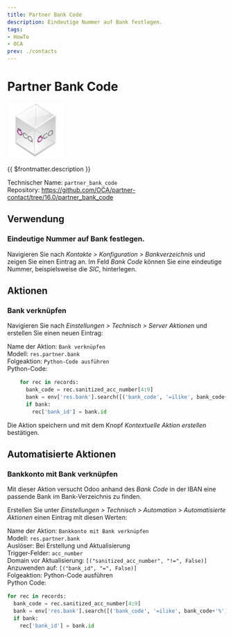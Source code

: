 ```yaml
---
title: Partner Bank Code
description: Eindeutige Nummer auf Bank festlegen.
tags:
- HowTo
- OCA
prev: ./contacts
---
```

# Partner Bank Code
![icon_oca_app](attachments/icon_oca_app.png)

{{ $frontmatter.description }}

Technischer Name: `partner_bank_code`\
Repository: <https://github.com/OCA/partner-contact/tree/16.0/partner_bank_code>

## Verwendung

### Eindeutige Nummer auf Bank festlegen.

Navigieren Sie nach *Kontakte > Konfiguration > Bankverzeichnis* und zeigen Sie einen Eintrag an. Im Feld *Bank Code* können Sie eine eindeutige Nummer, beispielsweise die *SIC*,  hinterlegen.

## Aktionen

### Bank verknüpfen

Navigieren Sie nach *Einstellungen > Technisch > Server Aktionen* und erstellen Sie einen neuen Eintrag:

Name der Aktion: `Bank verknüpfen`\
Modell: `res.partner.bank`\
Folgeaktion: `Python-Code ausführen`\
Python-Code:

```python
	for rec in records:
	  bank_code = rec.sanitized_acc_number[4:9]
	  bank = env['res.bank'].search([('bank_code', '=ilike', bank_code+'%')], limit=1)
	  if bank:
	    rec['bank_id'] = bank.id
```

Die Aktion speichern und mit dem Knopf *Kontextuelle Aktion erstellen* bestätigen.

## Automatisierte Aktionen

### Bankkonto mit Bank verknüpfen

Mit dieser Aktion versucht Odoo anhand des *Bank Code* in der IBAN eine passende Bank im Bank-Verzeichnis zu finden.

Erstellen Sie unter *Einstellungen > Technisch > Automation > Automatisierte Aktionen* einen Eintrag mit diesen Werten:

Name der Aktion: `Bankkonto mit Bank verknüpfen`\
Modell: `res.partner.bank`\
Auslöser: Bei Erstellung und Aktualisierung\
Trigger-Felder: `acc_number`\
Domain vor Aktualisierung: `[("sanitized_acc_number", "!=", False)]`\
Anzuwenden auf: `[("bank_id", "=", False)]`\
Folgeaktion: Python-Code ausführen\
Python Code:

```python
for rec in records:
  bank_code = rec.sanitized_acc_number[4:9]
  bank = env['res.bank'].search([('bank_code', '=ilike', bank_code+'%')], limit=1)
  if bank:
    rec['bank_id'] = bank.id
```